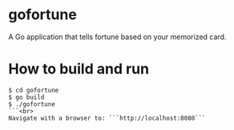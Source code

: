 gofortune
=========

A Go application that tells fortune based on your memorized card.<br>

How to build and run
====================

```$ git clone https://github.com/gophergala2016/gofortune
$ cd gofortune
$ go build
$ ./gofortune
```<br>
Navigate with a browser to: ```http://localhost:8080```
